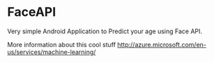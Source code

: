 # FaceAPI
Very simple Android Application to Predict your age using Face API.

More information about this cool stuff http://azure.microsoft.com/en-us/services/machine-learning/
